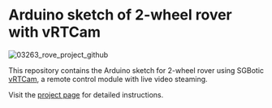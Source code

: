 # Arduino sketch of 2-wheel rover with vRTCam

![03263_rove_project_github](https://user-images.githubusercontent.com/2862935/147194331-fb368b37-8b3c-4290-8413-78f01054331c.jpg)

This repository contains the Arduino sketch for 2-wheel rover using SGBotic [vRTCam](https://www.sgbotic.com/index.php?dispatch=products.view&product_id=3263), a remote control module with live video steaming.

Visit the [project page](https://www.sgbotic.com/index.php?dispatch=pages.view&page_id=58) for detailed instructions.


